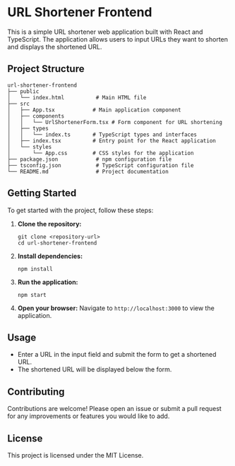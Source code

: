# URL Shortener Frontend

This is a simple URL shortener web application built with React and TypeScript. The application allows users to input URLs they want to shorten and displays the shortened URL.

## Project Structure

```
url-shortener-frontend
├── public
│   └── index.html          # Main HTML file
├── src
│   ├── App.tsx            # Main application component
│   ├── components
│   │   └── UrlShortenerForm.tsx # Form component for URL shortening
│   ├── types
│   │   └── index.ts       # TypeScript types and interfaces
│   ├── index.tsx          # Entry point for the React application
│   └── styles
│       └── App.css        # CSS styles for the application
├── package.json            # npm configuration file
├── tsconfig.json           # TypeScript configuration file
└── README.md               # Project documentation
```

## Getting Started

To get started with the project, follow these steps:

1. **Clone the repository:**
   ```
   git clone <repository-url>
   cd url-shortener-frontend
   ```

2. **Install dependencies:**
   ```
   npm install
   ```

3. **Run the application:**
   ```
   npm start
   ```

4. **Open your browser:**
   Navigate to `http://localhost:3000` to view the application.

## Usage

- Enter a URL in the input field and submit the form to get a shortened URL.
- The shortened URL will be displayed below the form.

## Contributing

Contributions are welcome! Please open an issue or submit a pull request for any improvements or features you would like to add.

## License

This project is licensed under the MIT License.